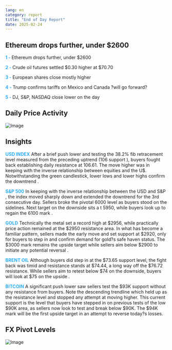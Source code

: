 ```yaml
---
lang: en
category: report
title: "End of Day Report"
date: 2025-02-24
---
```



<h2>Ethereum drops further, under $2600</h2>
<strong style="color: #2caef7;">1 - </strong> Ethereum drops further, under $2600

<strong style="color: #2caef7;">2 - </strong> Crude oil futures settled $0.30 higher at $70.70

<strong style="color: #2caef7;">3 - </strong> European shares close mostly higher

<strong style="color: #2caef7;">4 - </strong> Trump confirms tariffs on Mexico and Canada ?will go forward?

<strong style="color: #2caef7;">5 - </strong> DJ, S&P, NASDAQ close lower on the day



<h2>Daily Price Activity</h2>
<img src="https://markleighedu.github.io/img/Feb-2025/24-Feb-2025/price.jpg" alt="Image"/>

<h2>Insights</h2>
<strong style="color: #2caef7;">USD INDEX</strong> After a brief push lower and testing the 38.2% fib retracement level measured from the preceding uptrend (106 support ), buyers fought back establishing daily resistance at 106.61. The move higher was in keeping with the inverse relationship between equities and the U$. Notwithstanding the green candlestick, lower lows and lower highs confirm the downtrend .

<strong style="color: #2caef7;">S&P 500</strong> In keeping with the inverse relationship between the USD and S&P , the index moved sharply down and extended the downtrend for the 3rd consecutive day. Sellers broke the pivotal 6000 level as buyers stood on the sidelines. Next target on the downside sits a t 5950, while buyers look up to regain the 6100 mark .

<strong style="color: #2caef7;">GOLD</strong> Technically the metal set a record high at $2956, while practically price action remained at the $2950 resistance area. In what has become a familiar pattern, sellers made the early move and set support at $2920, only for buyers to step in and confirm demand for gold?s safe haven status. The $3000 mark remains the upside target while sellers aim below $2900 to initiate any potential reversal .

<strong style="color: #2caef7;">BRENT OIL</strong> Although buyers did step in at the $73.65 support level, the fight back was timid and resistance stands at $74.44, a long way off the $76.72 resistance. While sellers aim to retest below $74 on the downside, buyers will look at $75 on the upside .

<strong style="color: #2caef7;">BITCOIN</strong> A significant push lower saw sellers test the $93K support without any resistance from buyers. Note the descending trendline which held up as the resistance level and stopped any attempt at moving higher. This current support is the level that buyers have stepped in on previous tests of the low $90K area, as sellers now look to test and break below $90K. The $94K mark will be the first upside target in an attempt to reverse today?s losses.



<h2>FX Pivot Levels</h2>
<img src="https://markleighedu.github.io/img/Feb-2025/24-Feb-2025/pivot.jpg" alt="Image"/>